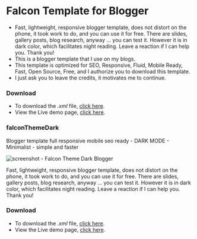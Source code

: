 # Falcon Template for Blogger
* Fast, lightweight, responsive blogger template, does not distort on the phone, it took work to do, and you can use it for free. There are slides, gallery posts, blog research, anyway ... you can test it. However it is in dark color, which facilitates night reading. Leave a reaction if I can help you. Thank you!
* This is a blogger template that I use on my blogs.
* This template is optimized for SEO, Responsive, Fluid, Mobile Ready, Fast, Open Source, Free, and I authorize you to download this template.
* I just ask you to leave the credits, it motivates me to continue.

### Download
* To download the _.xml_ file, [click here](https://github.com/tijolada/falconThemeDark/archive/master.zip).
* View the Live demo page, [click here](https://tijolada.com/).

### falconThemeDark
Blogger template full responsive mobile seo ready - DARK MODE - Minimalist - simple and faster

![screenshot - Falcon Theme Dark Blogger](https://raw.githubusercontent.com/tijolada/falconThemeDark/master/screenshot.png)

Fast, lightweight, responsive blogger template, does not distort on the phone, it took work to do, and you can use it for free. There are slides, gallery posts, blog research, anyway ... you can test it. However it is in dark color, which facilitates night reading. Leave a reaction if I can help you. Thank you!

### Download
* To download the _.xml_ file, [click here](https://github.com/tijolada/falconThemeDark/archive/master.zip).
* View the Live demo page, [click here](https://tijolada.com/).
